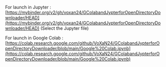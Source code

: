 
For launch in Jupyter : [https://mybinder.org/v2/gh/voxan24/GColabandJypterforOpenDirectoryDownloader/HEAD](https://mybinder.org/v2/gh/voxan24/GColabandJypterforOpenDirectoryDownloader/HEAD)
(Select the Jupyter file)

For launch in Google Colab : [https://colab.research.google.com/github/VoXaN24/GColabandJypterforOpenDirectoryDownloader/blob/main/Google%20Colab.ipynb](https://colab.research.google.com/github/VoXaN24/GColabandJypterforOpenDirectoryDownloader/blob/main/Google%20Colab.ipynb)
